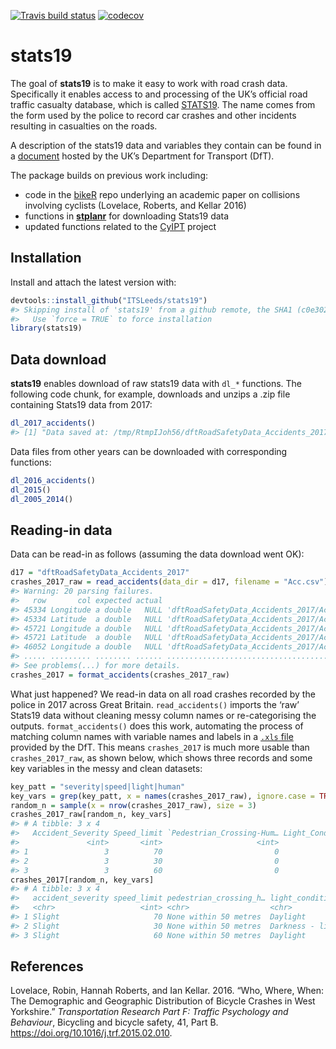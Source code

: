 
[![Travis build
status](https://travis-ci.org/ITSLeeds/stats19.svg?branch=master)](https://travis-ci.org/ITSLeeds/stats19)
[![codecov](https://codecov.io/gh/ITSLeeds/stats19/branch/master/graph/badge.svg)](https://codecov.io/gh/ITSLeeds/stats19)

<!-- README.md is generated from README.Rmd. Please edit that file -->

# stats19

The goal of **stats19** is to make it easy to work with road crash data.
Specifically it enables access to and processing of the UK’s official
road traffic casualty database, which is called
[STATS19](https://data.gov.uk/dataset/cb7ae6f0-4be6-4935-9277-47e5ce24a11f/road-safety-data).
The name comes from the form used by the police to record car crashes
and other incidents resulting in casualties on the roads.

A description of the stats19 data and variables they contain can be
found in a
[document](http://data.dft.gov.uk/road-accidents-safety-data/Brief-guide-to%20road-accidents-and-safety-data.doc)
hosted by the UK’s Department for Transport (DfT).

The package builds on previous work including:

  - code in the [bikeR](https://github.com/Robinlovelace/bikeR) repo
    underlying an academic paper on collisions involving cyclists
    (Lovelace, Roberts, and Kellar 2016)
  - functions in
    [**stplanr**](https://github.com/ropensci/stplanr/blob/master/R/load-stats19.R)
    for downloading Stats19 data
  - updated functions related to the
    [CyIPT](https://github.com/cyipt/stats19) project

## Installation

Install and attach the latest version with:

``` r
devtools::install_github("ITSLeeds/stats19")
#> Skipping install of 'stats19' from a github remote, the SHA1 (c0e30261) has not changed since last install.
#>   Use `force = TRUE` to force installation
library(stats19)
```

<!-- You can install the released version of stats19 from [CRAN](https://CRAN.R-project.org) with: -->

<!-- ``` r -->

<!-- install.packages("stats19") -->

<!-- ``` -->

## Data download

**stats19** enables download of raw stats19 data with `dl_*` functions.
The following code chunk, for example, downloads and unzips a .zip file
containing Stats19 data from 2017:

``` r
dl_2017_accidents()
#> [1] "Data saved at: /tmp/RtmpIJoh56/dftRoadSafetyData_Accidents_2017/Acc.csv"
```

Data files from other years can be downloaded with corresponding
functions:

``` r
dl_2016_accidents()
dl_2015()
dl_2005_2014()
```

## Reading-in data

Data can be read-in as follows (assuming the data download went OK):

``` r
d17 = "dftRoadSafetyData_Accidents_2017"
crashes_2017_raw = read_accidents(data_dir = d17, filename = "Acc.csv")
#> Warning: 20 parsing failures.
#>   row       col expected actual                                       file
#> 45334 Longitude a double   NULL 'dftRoadSafetyData_Accidents_2017/Acc.csv'
#> 45334 Latitude  a double   NULL 'dftRoadSafetyData_Accidents_2017/Acc.csv'
#> 45721 Longitude a double   NULL 'dftRoadSafetyData_Accidents_2017/Acc.csv'
#> 45721 Latitude  a double   NULL 'dftRoadSafetyData_Accidents_2017/Acc.csv'
#> 46052 Longitude a double   NULL 'dftRoadSafetyData_Accidents_2017/Acc.csv'
#> ..... ......... ........ ...... ..........................................
#> See problems(...) for more details.
crashes_2017 = format_accidents(crashes_2017_raw)
```

What just happened? We read-in data on all road crashes recorded by the
police in 2017 across Great Britain. `read_accidents()` imports the
‘raw’ Stats19 data without cleaning messy column names or
re-categorising the outputs. `format_accidents()` does this work,
automating the process of matching column names with variable names and
labels in a [`.xls`
file](http://data.dft.gov.uk/road-accidents-safety-data/Road-Accident-Safety-Data-Guide.xls)
provided by the DfT. This means `crashes_2017` is much more usable than
`crashes_2017_raw`, as shown below, which shows three records and some
key variables in the messy and clean datasets:

``` r
key_patt = "severity|speed|light|human"
key_vars = grep(key_patt, x = names(crashes_2017_raw), ignore.case = TRUE)
random_n = sample(x = nrow(crashes_2017_raw), size = 3)
crashes_2017_raw[random_n, key_vars]
#> # A tibble: 3 x 4
#>   Accident_Severity Speed_limit `Pedestrian_Crossing-Hum… Light_Conditions
#>               <int>       <int>                     <int>            <int>
#> 1                 3          70                         0                1
#> 2                 3          30                         0                7
#> 3                 3          60                         0                1
crashes_2017[random_n, key_vars]
#> # A tibble: 3 x 4
#>   accident_severity speed_limit pedestrian_crossing_h… light_conditions   
#>   <chr>                   <int> <chr>                  <chr>              
#> 1 Slight                     70 None within 50 metres  Daylight           
#> 2 Slight                     30 None within 50 metres  Darkness - lightin…
#> 3 Slight                     60 None within 50 metres  Daylight
```

<!-- More data can be read-in as follows: -->

## References

<div id="refs" class="references">

<div id="ref-lovelace_who_2016">

Lovelace, Robin, Hannah Roberts, and Ian Kellar. 2016. “Who, Where,
When: The Demographic and Geographic Distribution of Bicycle Crashes in
West Yorkshire.” *Transportation Research Part F: Traffic Psychology and
Behaviour*, Bicycling and bicycle safety, 41, Part B.
<https://doi.org/10.1016/j.trf.2015.02.010>.

</div>

</div>
